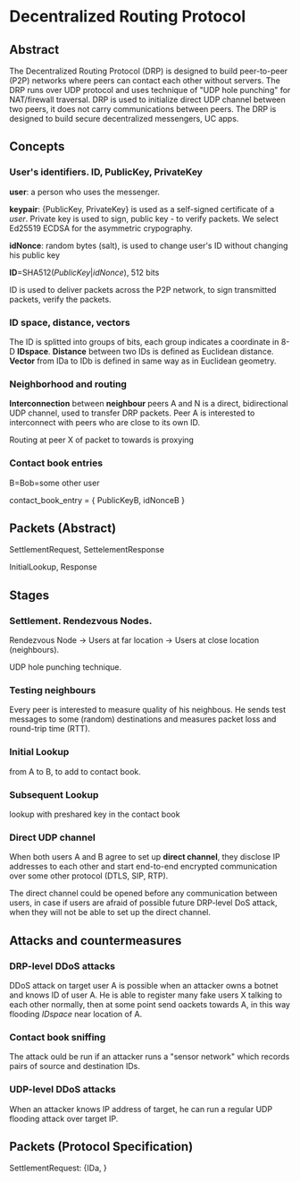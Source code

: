 # Decentralized Routing Protocol

## Abstract

The Decentralized Routing Protocol (DRP) is designed to build peer-to-peer (P2P) networks where peers can contact each other without servers. The DRP runs over UDP protocol and uses technique of "UDP hole punching" for NAT/firewall traversal. DRP is used to initialize direct UDP channel between two peers, it does not carry communications between peers. The DRP is designed to build secure decentralized messengers,  UC apps.

## Concepts

### User's identifiers. ID, PublicKey, PrivateKey

**user**: a person who uses the messenger.

**keypair**: {PublicKey, PrivateKey} is used as a self-signed certificate of a *user*. Private key is used to sign, public key - to verify packets. We select Ed25519 ECDSA for the asymmetric crypography.

**idNonce**: random bytes (salt), is used to change user's ID without changing his public key

**ID**=SHA512(*PublicKey*|*idNonce*), 512 bits

ID is used to deliver packets across the P2P network, to sign transmitted packets, verify the packets.

### ID space, distance, vectors

The ID is splitted into groups of bits, each group indicates a coordinate in 8-D **IDspace**. **Distance** between two IDs is defined as Euclidean distance. **Vector** from IDa to IDb is defined in same way as in Euclidean geometry.

### Neighborhood and routing

**Interconnection** between **neighbour** peers A and N is a direct, bidirectional UDP channel, used to transfer DRP packets. Peer A is interested to interconnect with peers who are close to its own ID. 

Routing at peer X of packet to towards  is proxying

### Contact book entries

B=Bob=some other user

contact_book_entry = { PublicKeyB, idNonceB }

## Packets (Abstract)

SettlementRequest, SettelementResponse

InitialLookup, Response



## Stages

### Settlement. Rendezvous Nodes.

Rendezvous Node -> Users at far location -> Users at close location (neighbours).

UDP hole punching technique.

### Testing neighbours

Every peer is interested to measure quality of his neighbous. He sends test messages to some (random) destinations and measures packet loss and round-trip time (RTT).

### Initial Lookup

from A to B, to add to contact book.

### Subsequent Lookup

lookup with preshared key in the contact book

### Direct UDP channel

When both users A and B agree to set up **direct channel**, they disclose IP addresses to each other and start end-to-end encrypted communication over some other protocol (DTLS, SIP, RTP).

The direct channel could be opened before any communication between users, in case if users are afraid of possible future DRP-level DoS attack, when they will not be able to set up the direct channel.

## Attacks and countermeasures

### DRP-level DDoS attacks

DDoS attack on target user A is possible when an attacker owns a botnet and knows ID of user A. He is able to register many fake users X talking to each other normally, then at some point send oackets towards A, in this way flooding *IDspace* near location of A.

### Contact book sniffing

The attack ould be run if an attacker runs a "sensor network" which records pairs of source and destination IDs.

### UDP-level DDoS attacks

When an attacker knows IP address of target, he can run a regular UDP flooding attack over target IP.

## Packets (Protocol Specification)

SettlementRequest: {IDa, }